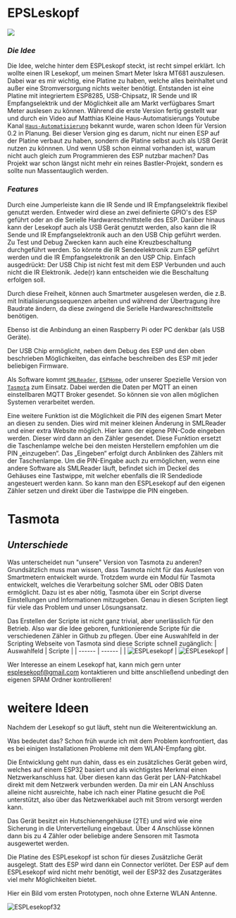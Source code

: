 # EPSLeskopf
![ ](https://github.com/esplesekopf/esplesekopf/blob/main/PIC/IMG_8185.jpg)

### _Die Idee_
Die Idee, welche hinter dem ESPLeskopf steckt, ist recht simpel erklärt. Ich wollte einen IR Lesekopf, um meinen Smart Meter Iskra MT681 auszulesen. Dabei war es mir wichtig, eine Platine zu haben, welche alles beinhaltet und außer eine Stromversorgung nichts weiter benötigt. Entstanden ist eine Platine mit integriertem ESP8285, USB-Chipsatz, IR Sende und IR Empfangselektrik und der Möglichkeit alle am Markt verfügbares Smart Meter auslesen zu können. Während die erste Version fertig gestellt war und durch ein Video auf Matthias Kleine Haus-Automatisierungs Youtube Kanal [`Haus-Automatisierung`](https://youtu.be/s6qQs4FN9B0) bekannt wurde, waren schon Ideen für Version 0.2 in Planung. Bei dieser Version ging es darum, nicht nur einen ESP auf der Platine verbaut zu haben, sondern die Platine selbst auch als USB Gerät nutzen zu könnnen. Und wenn USB schon einmal vorhanden ist, warum nicht auch gleich zum Programmieren des ESP nutzbar machen? Das Projekt war schon längst nicht mehr ein reines Bastler-Projekt, sondern es sollte nun Massentauglich werden.

### _Features_
Durch eine Jumperleiste kann die IR Sende und IR Empfangselektrik flexibel genutzt werden.
Entweder wird diese an zwei definierte GPIO's des ESP geführt oder an die Serielle Hardwareschnittstelle des ESP. Darüber hinaus kann der Lesekopf auch als USB Gerät genutzt werden, also kann die IR Sende und IR Empfangselektronik auch an den USB Chip geführt werden. Zu Test und Debug Zwecken kann auch eine Kreuzbeschaltung durchgeführt werden. So könnte die IR Sendeelektronik zum ESP geführt werden und die IR Empfangselektronik an den USP Chip. Einfach ausgedrückt: Der USB Chip ist nicht fest mit dem ESP Verbunden und auch nicht die IR Elektronik. Jede(r) kann entscheiden wie die Beschaltung erfolgen soll.

Durch diese Freiheit, können auch Smartmeter ausgelesen werden, die z.B. mit Initialisierungssequenzen arbeiten und während der Übertragung ihre Baudrate ändern, da diese zwingend die Serielle Hardwareschnittstelle benötigen.

Ebenso ist die Anbindung an einen Raspberry Pi oder PC denkbar (als USB Geräte).

Der USB Chip ermöglicht, neben dem Debug des ESP und den oben beschrieben Möglichkeiten, das einfache beschreiben des ESP mit jeder beliebigen Firmware.

Als Software kommt [`SMLReader`](https://github.com/mruettgers/SMLReader), [`ESPHome`](https://github.com/esphome), oder unserer Spezielle Version von [`Tasmota`](https://github.com/esplesekopf/Tasmota) zum Einsatz. 
Dabei werden die Daten per MQTT an einen einstellbaren MQTT Broker gesendet. So können sie von allen möglichen Systemen verarbeitet werden.

Eine weitere Funktion ist die Möglichkeit die PIN des eigenen Smart Meter an diesen zu senden. 
Dies wird mit meiner kleinen Änderung in SMLReader und einer extra Website möglich. Hier kann der eigene PIN-Code eingeben werden. Dieser wird dann an den Zähler gesendet.
Diese Funktion ersetzt die Taschenlampe welche bei den meisten Herstellern empfohlen um die PIN „einzugeben“. Das „Eingeben“ erfolgt durch Anblinken des Zählers mit der Taschenlampe. 
Um die PIN-Eingabe auch zu ermöglichen, wenn eine andere Software als SMLReader läuft, befindet sich im Deckel des Gehäuses eine Tastwippe, mit welcher ebenfalls die IR Sendediode angesteuert werden kann. So kann man den ESPLesekopf auf den eigenen Zähler setzen und direkt über die Tastwippe die PIN eingeben.

# Tasmota
## _Unterschiede_

Was unterscheidet nun "unsere" Version von Tasmota zu anderen?
Grundsätzlich muss man wissen, dass Tasmota nicht für das Auslesen von Smartmetern entwickelt wurde. Trotzdem wurde ein Modul für Tasmota entwickelt, welches die Verarbeitung solcher SML oder OBIS Daten ermöglicht. Dazu ist es aber nötig, Tasmota über ein Script diverse Einstellungen und Informationen mitzugeben. Genau in diesen Scripten liegt für viele das Problem und unser Lösungsansatz.

Das Erstellen der Scripte ist nicht ganz trivial, aber unerlässlich für den Betrieb. Also war die Idee geboren, funktionierende Scripte für die verschiedenen Zähler in Github zu pflegen. Über eine Auswahlfeld in der Scripting Webseite von Tasmota sind diese Scripte schnell zugänglich:
| Auswahlfeld | Scripte |
| ------ | ------ |
| ![ESPLesekopf](https://github.com/esplesekopf/esplesekopf/blob/main/PIC/IMG_9268.jpg) | ![ESPLesekopf](https://github.com/esplesekopf/esplesekopf/blob/main/PIC/IMG_9269.jpg) |



Wer Interesse an einem Lesekopf hat, kann mich gern unter esplesekopf@gmail.com kontaktieren und bitte anschließend unbedingt den eigenen SPAM Ordner kontrollieren!


# weitere Ideen
Nachdem der Lesekopf so gut läuft, steht nun die Weiterentwicklung an.

Was bedeutet das? Schon früh wurde ich mit dem Problem konfrontiert, das es bei einigen Installationen Probleme mit dem WLAN-Empfang gibt. 

Die Entwicklung geht nun dahin, dass es ein zusätzliches Gerät geben wird, welches auf einem ESP32 basiert und als wichtigstes Merkmal einen Netzwerkanschluss hat. Über diesen kann das Gerät per LAN-Patchkabel direkt mit dem Netzwerk verbunden werden. Da mir ein LAN Anschluss alleine nicht ausreichte, habe ich nach einer Platine gesucht die PoE unterstützt, also über das Netzwerkkabel auch mit Strom versorgt werden kann. 

Das Gerät besitzt ein Hutschienengehäuse (2TE) und wird wie eine Sicherung in die Unterverteilung eingebaut. Über 4 Anschlüsse können dann bis zu 4 Zähler oder beliebige andere Sensoren mit Tasmota ausgewertet werden.

Die Platine des ESPLesekopf ist schon für dieses Zusätzliche Gerät ausgelegt. Statt des ESP wird dann ein Connector verlötet. Der ESP auf dem ESPLesekopf wird nicht mehr benötigt, weil der ESP32 des Zusatzgerätes viel mehr Möglichkeiten bietet.

Hier ein Bild vom ersten Prototypen, noch ohne Externe WLAN Antenne.

![ESPLesekopf32](https://github.com/esplesekopf/esplesekopf/blob/main/PIC/ESPLesekopf32.JPG)


